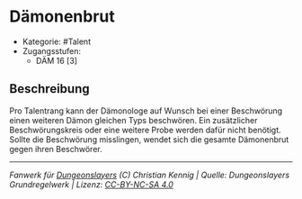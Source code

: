 <!---
Dies ist ein Fanwerk für DUNGEONSLAYERS (C) von Christian Kennig

Quellen:      [Dungeonslayers Grundregelwerk](https://www.f-space.de/ds4/downloads.html)
              [Talentbeschreibungen](https://www.f-space.de/ds4/tools-talentcards.html)
License:      [CC-BY-NC-SA 4.0](https://creativecommons.org/licenses/by-nc-sa/4.0/deed.de)
Richtlinien:  [Fanwerkrichtlinien](https://www.dungeonslayers.net/fanwerk-richtlinien/)
Autor:        Zauberlehrling
-->

  
# Dämonenbrut  
- Kategorie: #Talent  
- Zugangsstufen:  
  - DÄM 16 [3]  

## Beschreibung  
Pro Talentrang kann der Dämonologe auf Wunsch bei einer Beschwörung einen weiteren Dämon gleichen Typs beschwören. Ein zusätzlicher Beschwörungskreis oder eine weitere Probe werden dafür nicht benötigt. Sollte die Beschwörung misslingen, wendet sich die gesamte Dämonenbrut gegen ihren Beschwörer.


___  
*Fanwerk für [Dungeonslayers](https://www.dungeonslayers.net/) (C) Christian Kennig | Quelle: Dungeonslayers Grundregelwerk | Lizenz: [CC-BY-NC-SA 4.0](https://creativecommons.org/licenses/by-nc-sa/4.0/deed.de)*  